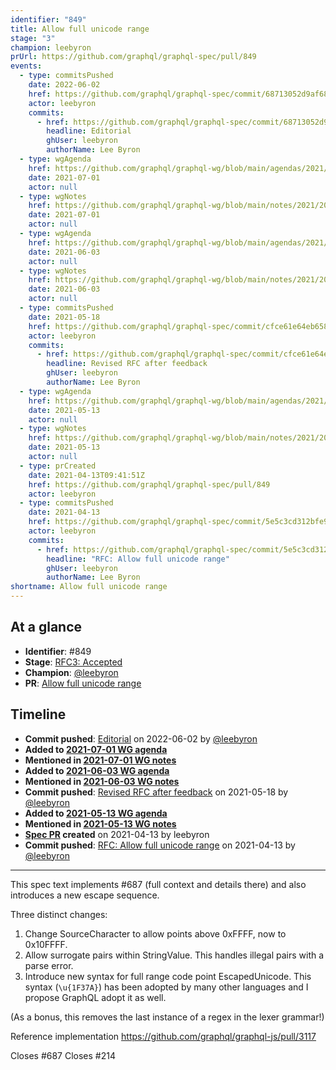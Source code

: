 ```yaml
---
identifier: "849"
title: Allow full unicode range
stage: "3"
champion: leebyron
prUrl: https://github.com/graphql/graphql-spec/pull/849
events:
  - type: commitsPushed
    date: 2022-06-02
    href: https://github.com/graphql/graphql-spec/commit/68713052d9af68756df196b549e86fb47052a802
    actor: leebyron
    commits:
      - href: https://github.com/graphql/graphql-spec/commit/68713052d9af68756df196b549e86fb47052a802
        headline: Editorial
        ghUser: leebyron
        authorName: Lee Byron
  - type: wgAgenda
    href: https://github.com/graphql/graphql-wg/blob/main/agendas/2021/2021-07-01.md
    date: 2021-07-01
    actor: null
  - type: wgNotes
    href: https://github.com/graphql/graphql-wg/blob/main/notes/2021/2021-07-01.md
    date: 2021-07-01
    actor: null
  - type: wgAgenda
    href: https://github.com/graphql/graphql-wg/blob/main/agendas/2021/2021-06-03.md
    date: 2021-06-03
    actor: null
  - type: wgNotes
    href: https://github.com/graphql/graphql-wg/blob/main/notes/2021/2021-06-03.md
    date: 2021-06-03
    actor: null
  - type: commitsPushed
    date: 2021-05-18
    href: https://github.com/graphql/graphql-spec/commit/cfce61e64eb658178f8b47b53f5f529e332e3f2a
    actor: leebyron
    commits:
      - href: https://github.com/graphql/graphql-spec/commit/cfce61e64eb658178f8b47b53f5f529e332e3f2a
        headline: Revised RFC after feedback
        ghUser: leebyron
        authorName: Lee Byron
  - type: wgAgenda
    href: https://github.com/graphql/graphql-wg/blob/main/agendas/2021/2021-05-13.md
    date: 2021-05-13
    actor: null
  - type: wgNotes
    href: https://github.com/graphql/graphql-wg/blob/main/notes/2021/2021-05-13.md
    date: 2021-05-13
    actor: null
  - type: prCreated
    date: 2021-04-13T09:41:51Z
    href: https://github.com/graphql/graphql-spec/pull/849
    actor: leebyron
  - type: commitsPushed
    date: 2021-04-13
    href: https://github.com/graphql/graphql-spec/commit/5e5c3cd312bfe943c3508571d2e32db4b50444ae
    actor: leebyron
    commits:
      - href: https://github.com/graphql/graphql-spec/commit/5e5c3cd312bfe943c3508571d2e32db4b50444ae
        headline: "RFC: Allow full unicode range"
        ghUser: leebyron
        authorName: Lee Byron
shortname: Allow full unicode range
---
```


## At a glance

- **Identifier**: #849
- **Stage**: [RFC3: Accepted](https://github.com/graphql/graphql-spec/blob/main/CONTRIBUTING.md#stage-3-accepted)
- **Champion**: [@leebyron](https://github.com/leebyron)
- **PR**: [Allow full unicode range](https://github.com/graphql/graphql-spec/pull/849)

<!-- BEGIN_CUSTOM_TEXT -->



<!-- END_CUSTOM_TEXT -->

## Timeline

- **Commit pushed**: [Editorial](https://github.com/graphql/graphql-spec/commit/68713052d9af68756df196b549e86fb47052a802) on 2022-06-02 by [@leebyron](https://github.com/leebyron)
- **Added to [2021-07-01 WG agenda](https://github.com/graphql/graphql-wg/blob/main/agendas/2021/2021-07-01.md)**
- **Mentioned in [2021-07-01 WG notes](https://github.com/graphql/graphql-wg/blob/main/notes/2021/2021-07-01.md)**
- **Added to [2021-06-03 WG agenda](https://github.com/graphql/graphql-wg/blob/main/agendas/2021/2021-06-03.md)**
- **Mentioned in [2021-06-03 WG notes](https://github.com/graphql/graphql-wg/blob/main/notes/2021/2021-06-03.md)**
- **Commit pushed**: [Revised RFC after feedback](https://github.com/graphql/graphql-spec/commit/cfce61e64eb658178f8b47b53f5f529e332e3f2a) on 2021-05-18 by [@leebyron](https://github.com/leebyron)
- **Added to [2021-05-13 WG agenda](https://github.com/graphql/graphql-wg/blob/main/agendas/2021/2021-05-13.md)**
- **Mentioned in [2021-05-13 WG notes](https://github.com/graphql/graphql-wg/blob/main/notes/2021/2021-05-13.md)**
- **[Spec PR](https://github.com/graphql/graphql-spec/pull/849) created** on 2021-04-13 by leebyron
- **Commit pushed**: [RFC: Allow full unicode range](https://github.com/graphql/graphql-spec/commit/5e5c3cd312bfe943c3508571d2e32db4b50444ae) on 2021-04-13 by [@leebyron](https://github.com/leebyron)

<!-- VERBATIM -->

---

This spec text implements #687 (full context and details there) and also introduces a new escape sequence.

Three distinct changes:

1. Change SourceCharacter to allow points above 0xFFFF, now to 0x10FFFF.
2. Allow surrogate pairs within StringValue. This handles illegal pairs with a parse error.
3. Introduce new syntax for full range code point EscapedUnicode. This syntax (`\u{1F37A}`) has been adopted by many other languages and I propose GraphQL adopt it as well.

(As a bonus, this removes the last instance of a regex in the lexer grammar!)

Reference implementation https://github.com/graphql/graphql-js/pull/3117

Closes #687
Closes #214
